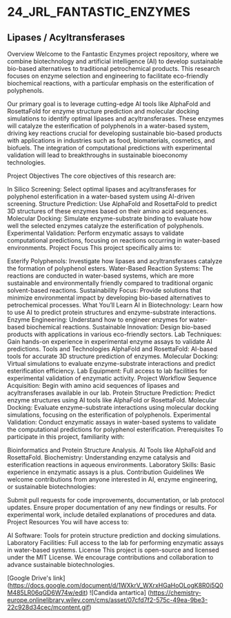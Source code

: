# 24_JRL_FANTASTIC_ENZYMES
## Lipases / Acyltransferases

Overview
Welcome to the Fantastic Enzymes project repository, where we combine biotechnology and artificial intelligence (AI) to develop sustainable bio-based alternatives to traditional petrochemical products. This research focuses on enzyme selection and engineering to facilitate eco-friendly biochemical reactions, with a particular emphasis on the esterification of polyphenols.

Our primary goal is to leverage cutting-edge AI tools like AlphaFold and RosettaFold for enzyme structure prediction and molecular docking simulations to identify optimal lipases and acyltransferases. These enzymes will catalyze the esterification of polyphenols in a water-based system, driving key reactions crucial for developing sustainable bio-based products with applications in industries such as food, biomaterials, cosmetics, and biofuels. The integration of computational predictions with experimental validation will lead to breakthroughs in sustainable bioeconomy technologies.

Project Objectives
The core objectives of this research are:

In Silico Screening: Select optimal lipases and acyltransferases for polyphenol esterification in a water-based system using AI-driven screening.
Structure Prediction: Use AlphaFold and RosettaFold to predict 3D structures of these enzymes based on their amino acid sequences.
Molecular Docking: Simulate enzyme-substrate binding to evaluate how well the selected enzymes catalyze the esterification of polyphenols.
Experimental Validation: Perform enzymatic assays to validate computational predictions, focusing on reactions occurring in water-based environments.
Project Focus
This project specifically aims to:

Esterify Polyphenols: Investigate how lipases and acyltransferases catalyze the formation of polyphenol esters.
Water-Based Reaction Systems: The reactions are conducted in water-based systems, which are more sustainable and environmentally friendly compared to traditional organic solvent-based reactions.
Sustainability Focus: Provide solutions that minimize environmental impact by developing bio-based alternatives to petrochemical processes.
What You’ll Learn
AI in Biotechnology: Learn how to use AI to predict protein structures and enzyme-substrate interactions.
Enzyme Engineering: Understand how to engineer enzymes for water-based biochemical reactions.
Sustainable Innovation: Design bio-based products with applications in various eco-friendly sectors.
Lab Techniques: Gain hands-on experience in experimental enzyme assays to validate AI predictions.
Tools and Technologies
AlphaFold and RosettaFold: AI-based tools for accurate 3D structure prediction of enzymes.
Molecular Docking: Virtual simulations to evaluate enzyme-substrate interactions and predict esterification efficiency.
Lab Equipment: Full access to lab facilities for experimental validation of enzymatic activity.
Project Workflow
Sequence Acquisition: Begin with amino acid sequences of lipases and acyltransferases available in our lab.
Protein Structure Prediction: Predict enzyme structures using AI tools like AlphaFold or RosettaFold.
Molecular Docking: Evaluate enzyme-substrate interactions using molecular docking simulations, focusing on the esterification of polyphenols.
Experimental Validation: Conduct enzymatic assays in water-based systems to validate the computational predictions for polyphenol esterification.
Prerequisites
To participate in this project, familiarity with:

Bioinformatics and Protein Structure Analysis.
AI Tools like AlphaFold and RosettaFold.
Biochemistry: Understanding enzyme catalysis and esterification reactions in aqueous environments.
Laboratory Skills: Basic experience in enzymatic assays is a plus.
Contribution Guidelines
We welcome contributions from anyone interested in AI, enzyme engineering, or sustainable biotechnologies:

Submit pull requests for code improvements, documentation, or lab protocol updates.
Ensure proper documentation of any new findings or results.
For experimental work, include detailed explanations of procedures and data.
Project Resources
You will have access to:

AI Software: Tools for protein structure prediction and docking simulations.
Laboratory Facilities: Full access to the lab for performing enzymatic assays in water-based systems.
License
This project is open-source and licensed under the MIT License. We encourage contributions and collaboration to advance sustainable biotechnologies.



[Google Drive's link] (https://docs.google.com/document/d/1WXkrV_WXrxHGaHoOLogK8R0i5Q0M485LR06qGD6W74w/edit)
![Candida antartica] (https://chemistry-europe.onlinelibrary.wiley.com/cms/asset/07cfd7f2-575c-49ea-9be3-22c928d34cec/mcontent.gif)

